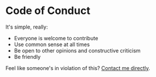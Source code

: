 # Code of Conduct

It's simple, really:

- Everyone is welcome to contribute
- Use common sense at all times
- Be open to other opinions and constructive criticism
- Be friendly

Feel like someone's in violation of this? [Contact me directly][link-author-email].

[link-author-email]: mailto:hello@sebastiaanluca.com
